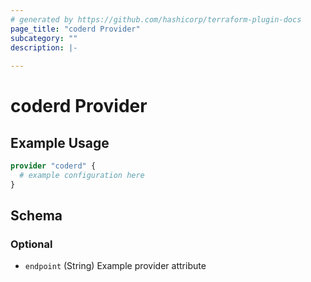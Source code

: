 ```yaml
---
# generated by https://github.com/hashicorp/terraform-plugin-docs
page_title: "coderd Provider"
subcategory: ""
description: |-
  
---
```


# coderd Provider



## Example Usage

```terraform
provider "coderd" {
  # example configuration here
}
```

<!-- schema generated by tfplugindocs -->
## Schema

### Optional

- `endpoint` (String) Example provider attribute
